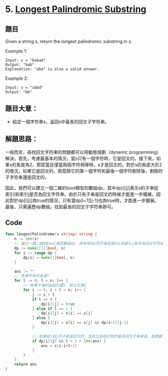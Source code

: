 # 5. [Longest Palindromic Substring](https://leetcode.com/problems/longest-palindromic-substring/)
## 題目
Given a string s, return the longest palindromic substring in s.

Example 1:
```
Input: s = "babad"
Output: "bab"
Explanation: "aba" is also a valid answer.
```
Example 2:
```
Input: s = "cbbd"
Output: "bb"
``` 

## 題目大意：
- 給定一個字符串s，返回s中最長的回文子字符串。

## 解題思路：

一般而言，尋找回文字符串的問題都可以用動態規劃（dynamic programming）解決。首先，考慮最基本的情況，當s只有一個字符時，它是回文的。接下來，如果s的長度為2，那麼當且僅當兩個字符相等時，s才是回文的。對於s的長度大於2的情況，如果它是回文的，那麼將它的第一個字符和最後一個字符刪除後，剩餘的子字符串還是回文的。

因此，我們可以建立一個二維的bool類型的數組dp，其中dp[i][j]表示s的子串從索引i到索引j是否為回文字符串。由於只有子串是回文的時候才能進一步擴展，因此對於dp[i][j]為true的情況，只有當dp[i+1][j-1]也為true時，才能進一步擴展。最後，只需遍歷dp數組，找到最長的回文子字符串即可。

## Code
```go
func longestPalindrome(s string) string {
    n := len(s)
    // 建立一個二維的bool類型數組dp，用來保存s的子串從索引i到索引j是否為回文字符串
    dp := make([][]bool, n)
    for i := range dp {
        dp[i] = make([]bool, n)
    }

    ans := ""
    // 枚舉字串的長度l
    for l := 0; l < n; l++ {
        // 枚舉子串的起始位置i，終止位置j
        for i := 0; i + l < n; i++ {
            j := i + l
            if l == 0 {
                dp[i][j] = true
            } else if l == 1 {
                dp[i][j] = s[i] == s[j]
            } else {
                dp[i][j] = s[i] == s[j] && dp[i+1][j-1]
            }

            // 如果從i到j的子串是回文的，並且比目前已知的最長回文子串更長，就更新答案
            if dp[i][j] && l + 1 > len(ans) {
                ans = s[i:i+l+1]
            }
        }
    }
    return ans
}
```